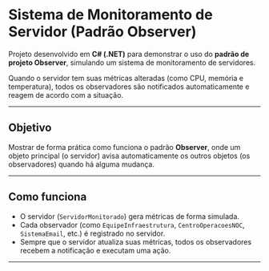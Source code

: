 # Sistema de Monitoramento de Servidor (Padrão Observer)

Projeto desenvolvido em **C# (.NET)** para demonstrar o uso do **padrão de projeto Observer**, simulando um sistema de monitoramento de servidores.

Quando o servidor tem suas métricas alteradas (como CPU, memória e temperatura), todos os observadores são notificados automaticamente e reagem de acordo com a situação.

---

## Objetivo

Mostrar de forma prática como funciona o padrão **Observer**, onde um objeto principal (o servidor) avisa automaticamente os outros objetos (os observadores) quando há alguma mudança.

---

## Como funciona

- O servidor (`ServidorMonitorado`) gera métricas de forma simulada.  
- Cada observador (como `EquipeInfraestrutura`, `CentroOperacoesNOC`, `SistemaEmail`, etc.) é registrado no servidor.  
- Sempre que o servidor atualiza suas métricas, todos os observadores recebem a notificação e executam uma ação.

---
